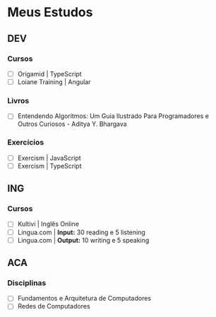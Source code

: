 # Meus Estudos

## DEV

### Cursos
- [ ] Origamid | TypeScript
- [ ] Loiane Training | Angular

### Livros
- [ ] Entendendo Algoritmos: Um Guia Ilustrado Para Programadores e Outros Curiosos - Aditya Y. Bhargava

### Exercícios
- [ ] Exercism | JavaScript
- [ ] Exercism | TypeScript

## ING

### Cursos
- [ ] Kultivi | Inglês Online
- [ ] Lingua.com | **Input:** 30 reading e 5 listening
- [ ] Lingua.com | **Output:** 10 writing e 5 speaking

## ACA

### Disciplinas 
- [ ] Fundamentos e Arquitetura de Computadores
- [ ] Redes de Computadores
